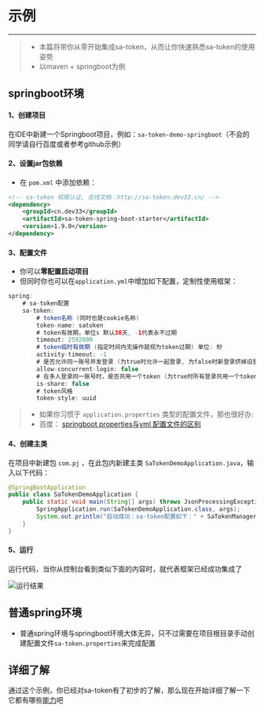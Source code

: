 # 示例

---

> - 本篇将带你从零开始集成sa-token，从而让你快速熟悉sa-token的使用姿势
> - 以maven + springboot为例

## springboot环境

#### 1、创建项目
在IDE中新建一个Springboot项目，例如：`sa-token-demo-springboot`（不会的同学请自行百度或者参考github示例）

#### 2、设置jar包依赖
- 在 `pom.xml` 中添加依赖：

``` xml 
<!-- sa-token 权限认证, 在线文档：http://sa-token.dev33.cn/ -->
<dependency>
	<groupId>cn.dev33</groupId>
	<artifactId>sa-token-spring-boot-starter</artifactId>
	<version>1.9.0</version>
</dependency>
```

#### 3、配置文件
- 你可以**零配置启动项目**
- 但同时你也可以在`application.yml`中增加如下配置，定制性使用框架：

``` java
spring: 
    # sa-token配置
    sa-token: 
        # token名称 (同时也是cookie名称)
        token-name: satoken
        # token有效期，单位s 默认30天, -1代表永不过期 
        timeout: 2592000
        # token临时有效期 (指定时间内无操作就视为token过期) 单位: 秒
        activity-timeout: -1
        # 是否允许同一账号并发登录 (为true时允许一起登录, 为false时新登录挤掉旧登录) 
        allow-concurrent-login: false
        # 在多人登录同一账号时，是否共用一个token (为true时所有登录共用一个token, 为false时每次登录新建一个token) 
        is-share: false
        # token风格
        token-style: uuid
```

> - 如果你习惯于 `application.properties` 类型的配置文件，那也很好办: 
> - 百度： [springboot properties与yml 配置文件的区别](https://www.baidu.com/s?ie=UTF-8&wd=springboot%20properties%E4%B8%8Eyml%20%E9%85%8D%E7%BD%AE%E6%96%87%E4%BB%B6%E7%9A%84%E5%8C%BA%E5%88%AB)

#### 4、创建主类
在项目中新建包 `com.pj` ，在此包内新建主类 `SaTokenDemoApplication.java`，输入以下代码：

``` java
@SpringBootApplication
public class SaTokenDemoApplication {
	public static void main(String[] args) throws JsonProcessingException {
		SpringApplication.run(SaTokenDemoApplication.class, args);
		System.out.println("启动成功：sa-token配置如下：" + SaTokenManager.getConfig());
	}
}
```

#### 5、运行
运行代码，当你从控制台看到类似下面的内容时，就代表框架已经成功集成了

![运行结果](https://color-test.oss-cn-qingdao.aliyuncs.com/sa-token/app-run.jpg)


## 普通spring环境
- 普通spring环境与springboot环境大体无异，只不过需要在项目根目录手动创建配置文件`sa-token.properties`来完成配置


## 详细了解
通过这个示例，你已经对sa-token有了初步的了解，那么现在开始详细了解一下它都有哪些[能力](/use/login-auth)吧







